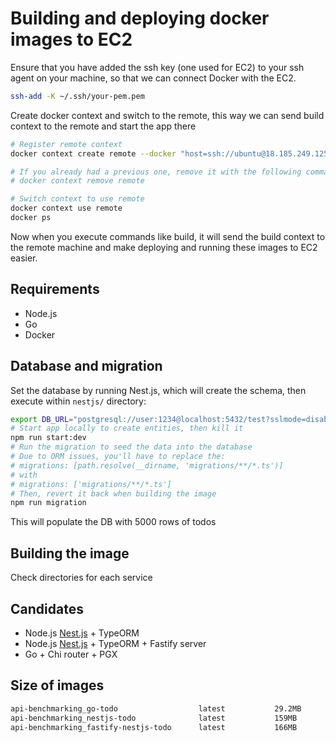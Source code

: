 # Building and deploying docker images to EC2

Ensure that you have added the ssh key (one used for EC2) to your ssh agent on your machine, so that we can connect 
Docker with the EC2.

```bash
ssh-add -K ~/.ssh/your-pem.pem
```

Create docker context and switch to the remote, this way we can send build context to the remote and start the app there

```bash
# Register remote context
docker context create remote --docker "host=ssh://ubuntu@18.185.249.125"

# If you already had a previous one, remove it with the following command:
# docker context remove remote

# Switch context to use remote
docker context use remote
docker ps
```

Now when you execute commands like build, it will send the build context to the remote machine and make deploying and
running these images to EC2 easier.

## Requirements

- Node.js
- Go
- Docker

## Database and migration

Set the database by running Nest.js, which will create the schema, then execute within `nestjs/` directory:

```bash
export DB_URL="postgresql://user:1234@localhost:5432/test?sslmode=disable"
# Start app locally to create entities, then kill it
npm run start:dev 
# Run the migration to seed the data into the database
# Due to ORM issues, you'll have to replace the:
# migrations: [path.resolve(__dirname, 'migrations/**/*.ts')]
# with
# migrations: ['migrations/**/*.ts']
# Then, revert it back when building the image
npm run migration
```

This will populate the DB with 5000 rows of todos

## Building the image

Check directories for each service

## Candidates

- Node.js [Nest.js](./nestjs/README.md) + TypeORM
- Node.js [Nest.js](./nestjs/README.md) + TypeORM + Fastify server
- Go + Chi router + PGX

## Size of images

```bash
api-benchmarking_go-todo                  latest           29.2MB
api-benchmarking_nestjs-todo              latest           159MB
api-benchmarking_fastify-nestjs-todo      latest           166MB
```

